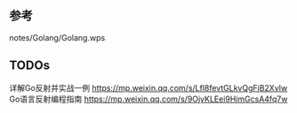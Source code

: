 ## 参考
notes/Golang/Golang.wps

## TODOs
详解Go反射并实战一例 https://mp.weixin.qq.com/s/Lfl8fevtGLkvQgFjB2XvIw
Go语言反射编程指南 https://mp.weixin.qq.com/s/9OjvKLEei9HjmGcsA4fq7w


